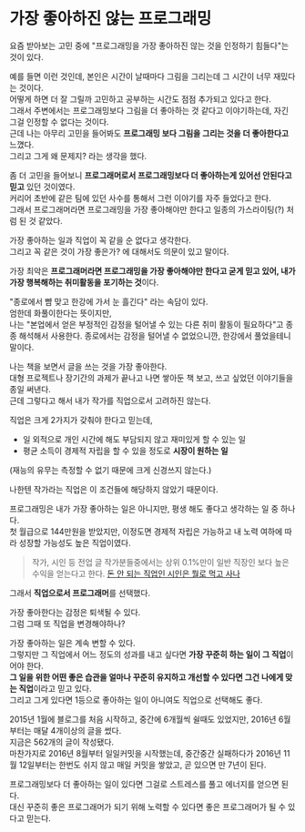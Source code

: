 # 가장 좋아하진 않는 프로그래밍

요즘 받아보는 고민 중에 "프로그래밍을 가장 좋아하진 않는 것을 인정하기 힘들다"는 것이 있다.  
  
예를 들면 이런 것인데, 
본인은 시간이 날때마다 그림을 그리는데 그 시간이 너무 재밌다는 것이다.  
어떻게 하면 더 잘 그릴까 고민하고 공부하는 시간도 점점 추가되고 있다고 한다.  
그래서 주변에서는 프로그래밍보다 그림을 더 좋아하는 것 같다고 이야기하는데, 자긴 그걸 인정할 수 없다는 것이다.  
근데 나는 아무리 고민을 들어봐도 **프로그래밍 보다 그림을 그리는 것을 더 좋아한다고** 느꼈다.  
그리고 그게 왜 문제지? 라는 생각을 했다.  
  
좀 더 고민을 들어보니 **프로그래머로서 프로그래밍보다 더 좋아하는게 있어선 안된다고 믿고** 있던 것이였다.  
커리어 초반에 같은 팀에 있던 사수를 통해서 그런 이야기를 자주 들었다고 한다.  
그래서 프로그래머라면 프로그래밍을 가장 좋아해야만 한다고 일종의 가스라이팅(?) 처럼 된 것 같았다.  
  
가장 좋아하는 일과 직업이 꼭 같을 순 없다고 생각한다.  
그리고 꼭 같은 것이 가장 좋은가? 에 대해서도 의문이 있고 말이다.  

가장 최악은 **프로그래머라면 프로그래밍을 가장 좋아해야만 한다고 굳게 믿고 있어, 내가 가장 행복해하는 취미활동을 포기하는 것**이다.  

"종로에서 뺨 맞고 한강에 가서 눈 흘긴다" 라는 속담이 있다.  
엄한데 화풀이한다는 뜻이지만,  
나는 "본업에서 얻은 부정적인 감정을 털어낼 수 있는 다른 취미 활동이 필요하다"고 종종 해석해서 사용한다.
종로에서는 감정을 털어낼 수 없었으니깐, 한강에서 풀었을테니 말이다.  

나는 책을 보면서 글을 쓰는 것을 가장 좋아한다.  
대형 프로젝트나 장기간의 과제가 끝나고 나면 쌓아둔 책 보고, 쓰고 싶었던 이야기들을 종일 써낸다.  
근데 그렇다고 해서 내가 작가를 직업으로서 고려하진 않는다.  
  
직업은 크게 2가지가 갖춰야 한다고 믿는데, 

- 일 외적으로 개인 시간에 해도 부담되지 않고 재미있게 할 수 있는 일
- 평균 소득이 경제적 자립을 할 수 있을 정도로 **시장이 원하는 일**

(재능의 유무는 측정할 수 없기 때문에 크게 신경쓰지 않는다.)  

나한텐 작가라는 직업은 이 조건들에 해당하지 않았기 때문이다.  
  
프로그래밍은 내가 가장 좋아하는 일은 아니지만, 평생 해도 좋다고 생각하는 일 중 하나다.  
첫 월급으로 144만원을 받았지만, 이정도면 경제적 자립은 가능하고 내 노력 여하에 따라 성장할 가능성도 높은 직업이였다.

> 작가, 시인 등 전업 글 작가분들중에서는 상위 0.1%만이 일반 직장인 보다 높은 수익을 얻는다고 한다.
[돈 안 되는 직업인 시인은 뭘로 먹고 사나](https://plus.hankyung.com/apps/newsinside.view?aid=201611308031A&category=AA008&sns=y)

그래서 **직업으로서 프로그래머**를 선택했다.  

가장 좋아한다는 감정은 퇴색될 수 있다.  
그럼 그때 또 직업을 변경해야하나?  
  
가장 좋아하는 일은 계속 변할 수 있다.  
그렇지만 그 직업에서 어느 정도의 성과를 내고 싶다면 **가장 꾸준히 하는 일이 그 직업**이어야 한다.   
**그 일을 위한 어떤 좋은 습관을 얼마나 꾸준히 유지하고 개선할 수 있다면 그건 나에게 맞는 직업**이라고 믿고 있다.  
그리고 그게 있다면 1등으로 좋아하는 일이 아니여도 직업으로 선택해도 좋다.  

2015년 1월에 블로그를 처음 시작하고, 중간에 6개월씩 쉴때도 있었지만, 2016년 6월부터는 매달 4개이상의 글을 썼다.  
지금은 562개의 글이 작성됐다.  
마찬가지로 2016년 8월부터 일일커밋을 시작했는데, 중간중간 실패하다가 2016년 11월 12일부터는 한번도 쉬지 않고 매일 커밋을 쌓았고, 곧 있으면 만 7년이 된다.  
  

프로그래밍보다 더 좋아하는 일이 있다면 그걸로 스트레스를 풀고 에너지를 얻으면 된다.  
대신 꾸준히 좋은 프로그래머가 되기 위해 노력할 수 있다면 좋은 프로그래머가 될 수 있다고 믿는다.

